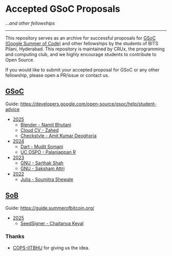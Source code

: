 # Accepted GSoC Proposals

*...and other fellowships*

------

This repository serves as an archive for successful proposals for [GSoC (Google Summer of Code)](https://summerofcode.withgoogle.com/) and other fellowships by the students of BITS Pilani, Hyderabad. This repository is maintained by CRUx, the programming and computing club, and we highly encourage students to contribute to Open Source.

If you would like to submit your accepted proposal for GSoC or any other fellowship, please open a PR/issue or contact us.

## [GSoC](https://summerofcode.withgoogle.com/)

Guide: <https://developers.google.com/open-source/gsoc/help/student-advice>

- [2025](./2025)
  - [Blender - Namit Bhutani](./2025/Blender%20-%20Namit%20Bhutani.pdf)
  - [Cloud CV - Zahed](./2025/Cloud%20CV%20-%20Zahed.pdf)
  - [Checkstyle - Amit Kumar Deoghoria](./2025/Checkstyle%20-%20Amit%20Kumar%20Deoghoria.pdf)
- [2024](./2024)
  - [Dart - Mudit Somani](./2024/Dart%20-%20Mudit%20Somani.pdf)
  - [UC OSPO - Palaniappan R](./2024/UC%20OSPO%20-%20Palaniappan%20R.pdf)
- [2023](./2023/)
  - [GNU - Sarthak Shah](./2023/GNU%20-%20Sarthak%20Shah.pdf)
  - [GNU - Saksham Attri](./2023/GNU%20-%20Saksham%20Attri.pdf)
- [2022](./2022/)
  - [Julia - Soumitra Shewale](./2022/Julia%20-%20Soumitra%20Shewale.pdf)

## [SoB](https://www.summerofbitcoin.org/)

Guide: <https://guide.summerofbitcoin.org/>

- [2025](./SoB/2025)
  - [SeedSigner - Chaitanya Keyal](./SoB/2025/SeedSigner%20-%20Chaitanya%20Keyal.pdf)

### Thanks

- [COPS-IITBHU](https://github.com/COPS-IITBHU) for giving us the idea.
